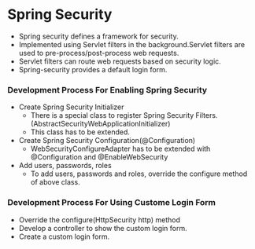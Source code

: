 # Spring Security

- Spring security defines a framework for security.
- Implemented using Servlet filters in the background.Servlet filters are used to pre-process/post-process web requests.
- Servlet filters can route web requests based on security logic.
- Spring-security provides a default login form.

### Development Process For Enabling Spring Security

- Create Spring Security Initializer
  - There is a special class to register Spring Security Filters. (AbstractSecurityWebApplicationInitializer)
  - This class has to be extended.
- Create Spring Security Configuration(@Configuration)
  - WebSecurityConfigureAdapter has to be extended with @Configuration and @EnableWebSecurity
- Add users, passwords, roles
  - To add users, passwords and roles, override the configure method of above class.

### Development Process For Using Custome Login Form

- Override the configure(HttpSecurity http) method
- Develop a controller to show the custom login form.
- Create a custom login form.
